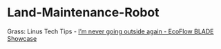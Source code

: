 # Land-Maintenance-Robot
Grass: Linus Tech Tips - [I’m never going outside again - EcoFlow BLADE Showcase](https://youtu.be/tWVT6DlO3tw)
